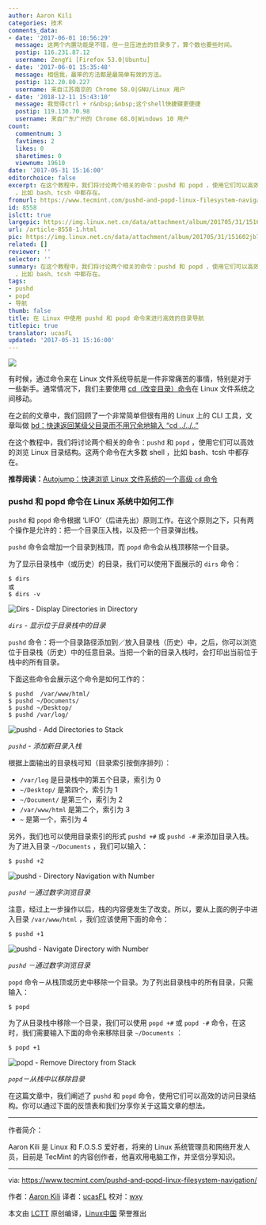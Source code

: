 ```yaml
---
author: Aaron Kili
categories: 技术
comments_data:
- date: '2017-06-01 10:56:29'
  message: 这两个内置功能是不错，但一旦压进去的目录多了，算个数也要些时间。
  postip: 116.231.87.12
  username: ZengYi [Firefox 53.0|Ubuntu]
- date: '2017-06-01 15:35:48'
  message: 相信我，最笨的方法都是最简单有效的方法。
  postip: 112.20.80.227
  username: 来自江苏南京的 Chrome 58.0|GNU/Linux 用户
- date: '2018-12-11 15:43:10'
  message: 我觉得ctrl + r&nbsp;&nbsp;这个shell快捷键更便捷
  postip: 119.130.70.98
  username: 来自广东广州的 Chrome 68.0|Windows 10 用户
count:
  commentnum: 3
  favtimes: 2
  likes: 0
  sharetimes: 0
  viewnum: 19610
date: '2017-05-31 15:16:00'
editorchoice: false
excerpt: 在这个教程中，我们将讨论两个相关的命令：pushd 和 popd ，使用它们可以高效的浏览 Linux 目录结构。这两个命令在大多数 shell
  ，比如 bash、tcsh 中都存在。
fromurl: https://www.tecmint.com/pushd-and-popd-linux-filesystem-navigation/
id: 8558
islctt: true
largepic: https://img.linux.net.cn/data/attachment/album/201705/31/151602jb78orciyvphihvf.jpg
url: /article-8558-1.html
pic: https://img.linux.net.cn/data/attachment/album/201705/31/151602jb78orciyvphihvf.jpg.thumb.jpg
related: []
reviewer: ''
selector: ''
summary: 在这个教程中，我们将讨论两个相关的命令：pushd 和 popd ，使用它们可以高效的浏览 Linux 目录结构。这两个命令在大多数 shell
  ，比如 bash、tcsh 中都存在。
tags:
- pushd
- popd
- 导航
thumb: false
title: 在 Linux 中使用 pushd 和 popd 命令来进行高效的目录导航
titlepic: true
translator: ucasFL
updated: '2017-05-31 15:16:00'
---
```


![](https://img.linux.net.cn/data/attachment/album/201705/31/151602jb78orciyvphihvf.jpg)


有时候，通过命令来在 Linux 文件系统导航是一件非常痛苦的事情，特别是对于一些新手。通常情况下，我们主要使用 [cd（改变目录）命令](https://www.tecmint.com/cd-command-in-linux/)在 Linux 文件系统之间移动。


在之前的文章中，我们回顾了一个非常简单但很有用的 Linux 上的 CLI 工具，文章叫做 [bd：快速返回某级父目录而不用冗余地输入 “cd ../../..”](/article-8491-1.html)


在这个教程中，我们将讨论两个相关的命令：`pushd` 和 `popd` ，使用它们可以高效的浏览 Linux 目录结构。这两个命令在大多数 shell ，比如 bash、tcsh 中都存在。


**推荐阅读：**[Autojump：快速浏览 Linux 文件系统的一个高级 `cd` 命令](/article-5983-1.html)


### pushd 和 popd 命令在 Linux 系统中如何工作


`pushd` 和 `popd` 命令根据 ‘LIFO’（后进先出）原则工作。在这个原则之下，只有两个操作是允许的：把一个目录压入栈，以及把一个目录弹出栈。


`pushd` 命令会增加一个目录到栈顶，而 `popd` 命令会从栈顶移除一个目录。


为了显示目录栈中（或历史）的目录，我们可以使用下面展示的 `dirs` 命令：



```
$ dirs
或
$ dirs -v

```

![Dirs - Display Directories in Directory](https://img.linux.net.cn/data/attachment/album/201705/31/151608a7o7ofmiyii77it7.png)


*`dirs` - 显示位于目录栈中的目录*


`pushd` 命令：将一个目录路径添加到／放入目录栈（历史）中，之后，你可以浏览位于目录栈（历史）中的任意目录。当把一个新的目录入栈时，会打印出当前位于栈中的所有目录。


下面这些命令会展示这个命令是如何工作的：



```
$ pushd  /var/www/html/
$ pushd ~/Documents/
$ pushd ~/Desktop/
$ pushd /var/log/

```

![pushd - Add Directories to Stack](https://img.linux.net.cn/data/attachment/album/201705/31/151609lubuzhh8dhd48sf1.png)


*`pushd` - 添加新目录入栈*


根据上面输出的目录栈可知（目录索引按倒序排列）：


* `/var/log` 是目录栈中的第五个目录，索引为 0
* `~/Desktop/` 是第四个，索引为 1
* `~/Document/` 是第三个，索引为 2
* `/var/www/html` 是第二个，索引为 3
* `~` 是第一个，索引为 4


另外，我们也可以使用目录索引的形式 `pushd +#` 或 `pushd -#` 来添加目录入栈。为了进入目录 `~/Documents` ，我们可以输入：



```
$ pushd +2

```

![pushd - Directory Navigation with Number](https://img.linux.net.cn/data/attachment/album/201705/31/151609dgghr6jj9wf7jwt2.png)


*`pushd` －通过数字浏览目录*


注意，经过上一步操作以后，栈的内容便发生了改变。所以，要从上面的例子中进入目录 `/var/www/html` ，我们应该使用下面的命令：



```
$ pushd +1

```

![pushd - Navigate Directory with Number](https://img.linux.net.cn/data/attachment/album/201705/31/151609h3c8nsfo6rgyrtwo.png)


*`pushd` －通过数字浏览目录*


`popd` 命令－从栈顶或历史中移除一个目录。为了列出目录栈中的所有目录，只需输入：



```
$ popd

```

为了从目录栈中移除一个目录，我们可以使用 `popd +#` 或 `popd -#` 命令，在这时，我们需要输入下面的命令来移除目录 `~/Documents` ：



```
$ popd +1

```

![popd - Remove Directory from Stack](https://img.linux.net.cn/data/attachment/album/201705/31/151610o6fhfm7kde47dzl4.png)


*`popd`－从栈中以移除目录*


在这篇文章中，我们阐述了 `pushd` 和 `popd` 命令，使用它们可以高效的访问目录结构。你可以通过下面的反馈表和我们分享你关于这篇文章的想法。




---


作者简介：


Aaron Kili 是 Linux 和 F.O.S.S 爱好者，将来的 Linux 系统管理员和网络开发人员，目前是 TecMint 的内容创作者，他喜欢用电脑工作，并坚信分享知识。




---


via: <https://www.tecmint.com/pushd-and-popd-linux-filesystem-navigation/>


作者：[Aaron Kili](https://www.tecmint.com/author/aaronkili/) 译者：[ucasFL](https://github.com/ucasFL) 校对：[wxy](https://github.com/wxy)


本文由 [LCTT](https://github.com/LCTT/TranslateProject) 原创编译，[Linux中国](https://linux.cn/) 荣誉推出